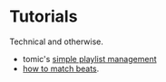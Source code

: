 # Tutorials

Technical and otherwise.

  - tomic's [simple playlist management](simple%20playlist%20management)
  - [how to match beats](how%20to%20match%20beats).
